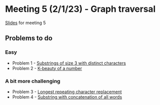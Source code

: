 # Meeting 5 (2/1/23) - Graph traversal

[Slides](https://docs.google.com/presentation/d/1HcpCmWAlbq3sNnJLUuB_sJi5hp_5iuIsR1xXcm2cGU8/edit#slide=id.g172790e5835_0_0) for meeting 5

## Problems to do

### Easy
- Problem 1 - [Substrings of size 3 with distinct characters](https://leetcode.com/problems/substrings-of-size-three-with-distinct-characters/)
- Problem 2 - [K-beauty of a number](https://leetcode.com/problems/find-the-k-beauty-of-a-number/)


### A bit more challenging
- Problem 3 - [Longest repeating character replacement](https://leetcode.com/problems/longest-repeating-character-replacement/)
- Problem 4 - [Substring with concatenation of all words](https://leetcode.com/problems/substring-with-concatenation-of-all-words/)